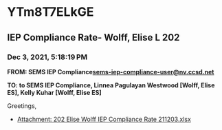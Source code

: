 # YTm8T7ELkGE
## IEP Compliance Rate- Wolff, Elise L 202
### Dec 3, 2021, 5:18:19 PM
**FROM: SEMS IEP Compliance<sems-iep-compliance-user@nv.ccsd.net>**

**TO: to SEMS IEP Compliance, Linnea Pagulayan Westwood [Wolff, Elise ES], Kelly Kuhar [Wolff, Elise ES]**


Greetings,  





* [Attachment: 202 Elise Wolff IEP Compliance Rate 211203.xlsx](YTm8T7ELkGE-attachment-1.xlsx)
